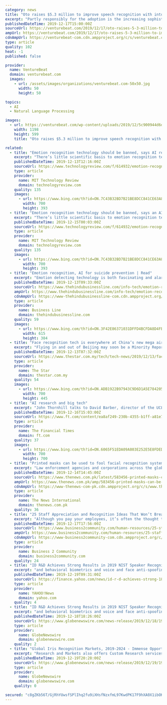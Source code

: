 ```yaml
---
category: news
title: "Oto raises $5.3 million to improve speech recognition with intonation data"
excerpt: "Partly responsibly for the adoption is the increasing sophistication of automatic speech recognition systems, the best of which recognize speech with accuracy matching or exceeding that of humans. But in spite of this, there’s been comparatively little work in intonation classification, which by one measure could reveal 5 times as much ..."
publishedDateTime: 2019-12-17T15:00:00Z
sourceUrl: https://venturebeat.com/2019/12/17/oto-raises-5-3-million-to-improve-speech-recognition-with-intonation-data/
ampUrl: https://venturebeat.com/2019/12/17/oto-raises-5-3-million-to-improve-speech-recognition-with-intonation-data/amp/
cdnAmpUrl: https://venturebeat-com.cdn.ampproject.org/c/s/venturebeat.com/2019/12/17/oto-raises-5-3-million-to-improve-speech-recognition-with-intonation-data/amp/
type: article
quality: 102
heat: -1
published: false

provider:
  name: VentureBeat
  domain: venturebeat.com
  images:
    - url: /assets/images/organizations/venturebeat.com-50x50.jpg
      width: 50
      height: 50

topics:
  - AI
  - Natural Language Processing

images:
  - url: https://venturebeat.com/wp-content/uploads/2019/12/5c900944d6de5e1a803719c3_SoundBars-e1575343764738.png?fit=1198%2C599&amp;strip=all
    width: 1198
    height: 599
    title: "Oto raises $5.3 million to improve speech recognition with intonation data"

related:
  - title: "Emotion recognition technology should be banned, says AI research institute"
    excerpt: "There’s little scientific basis to emotion recognition technology, so it should be banned from use in decisions that affect people’s lives, says research institute AI Now in its annual report. A booming market: Despite the lack of evidence that ..."
    publishedDateTime: 2019-12-13T12:16:00Z
    sourceUrl: https://www.technologyreview.com/f/614932/emotion-recognition-technology-should-be-banned-says-ai-research-institute/
    type: article
    provider:
      name: MIT Technology Review
      domain: technologyreview.com
    quality: 135
    images:
      - url: https://www.bing.com/th?id=ON.7C43B32BD7B21BE8DCC841CE63A861B0
        width: 700
        height: 393
  - title: "Emotion recognition technology should be banned, says an AI research institute"
    excerpt: "There’s little scientific basis to emotion recognition technology, so it should be banned from use in decisions that affect people’s lives, says research institute AI Now in its annual report. A booming market: Despite the lack of evidence that machines can work out how we’re feeling, emotion recognition is estimated to be at least a $20 ..."
    publishedDateTime: 2019-12-15T00:03:00Z
    sourceUrl: https://www.technologyreview.com/f/614932/emotion-recognition-technology-should-be-banned-says-ai-research-institute/
    type: article
    provider:
      name: MIT Technology Review
      domain: technologyreview.com
    quality: 135
    images:
      - url: https://www.bing.com/th?id=ON.7C43B32BD7B21BE8DCC841CE63A861B0
        width: 700
        height: 393
  - title: "Emotion recognition, AI for suicide prevention | Read"
    excerpt: "Emotion detecting technology is both fascinating and alarming. Cameras that can capture micro expressions on peoples’ faces and voice recognition systems that are sophisticated enough to catch tonal variations are very much in existence and can be put together with algorithms to identify someone’s state of mind. Various industries have ..."
    publishedDateTime: 2019-12-13T09:33:00Z
    sourceUrl: https://www.thehindubusinessline.com/info-tech/emotion-recognition-ai-for-suicide-prevention-read/article30296298.ece
    ampUrl: https://www.thehindubusinessline.com/info-tech/emotion-recognition-ai-for-suicide-prevention-read/article30296298.ece/amp/
    cdnAmpUrl: https://www-thehindubusinessline-com.cdn.ampproject.org/c/s/www.thehindubusinessline.com/info-tech/emotion-recognition-ai-for-suicide-prevention-read/article30296298.ece/amp/
    type: article
    provider:
      name: Business Line
      domain: thehindubusinessline.com
    quality: 59
    images:
      - url: https://www.bing.com/th?id=ON.3F42E86371031DFFD4BCFDA8D4FB02C8
        width: 615
        height: 384
  - title: "Face recognition tech is everywhere at China’s new mega airport"
    excerpt: "Flying in and out of Beijing may soon be a Minority Report-like experience. From the ticket turnstiles at the train station, to getting through customs and even buying a duty-free bottle of wine, facial recognition scanners are everywhere at the city’s newest airfield: the sprawling, starfish-shaped Beijing Daxing International Airport."
    publishedDateTime: 2019-12-13T07:32:00Z
    sourceUrl: https://www.thestar.com.my/tech/tech-news/2019/12/13/face-recognition-tech-is-everywhere-at-chinas-new-mega-airport
    type: article
    provider:
      name: The Star
      domain: thestar.com.my
    quality: 54
    images:
      - url: https://www.bing.com/th?id=ON.ADB1922B97943C9D6D1A5E784205E700
        width: 700
        height: 445
  - title: "AI research and big tech"
    excerpt: "John Thornhill talks to David Barber, director of the UCL Centre for Artificial Intelligence in London, about how academic researchers can work with business and the wider community to create the best outcomes for society."
    publishedDateTime: 2019-12-16T15:03:00Z
    sourceUrl: https://www.ft.com/content/ea8af249-230b-4355-b1ff-a81e71b5ccc3
    type: article
    provider:
      name: The Financial Times
      domain: ft.com
    quality: 37
    images:
      - url: https://www.bing.com/th?id=ON.6065F51EDA09A803E252E5E8FDED1BEA
        width: 700
        height: 700
  - title: "Printed masks can be used to fool facial recognition systems, say researchers"
    excerpt: "Law enforcement agencies and corporations across the globe are increasingly making use of facial recognition systems to keep tabs on who's accessing airports, smartphones as well as other sensitive devices and locations. However, researchers have claimed that printed masks can be used to fool some facial recognition systems. Artificial ..."
    publishedDateTime: 2019-12-14T14:45:00Z
    sourceUrl: https://www.thenews.com.pk/latest/583456-printed-masks-can-be-used-to-fool-facial-recognition-systems-say-researchers
    ampUrl: https://www.thenews.com.pk/amp/583456-printed-masks-can-be-used-to-fool-facial-recognition-systems-say-researchers
    cdnAmpUrl: https://www-thenews-com-pk.cdn.ampproject.org/c/s/www.thenews.com.pk/amp/583456-printed-masks-can-be-used-to-fool-facial-recognition-systems-say-researchers
    type: article
    provider:
      name: The News International
      domain: thenews.com.pk
    quality: 36
  - title: "25 Staff Appreciation and Recognition Ideas That Won’t Break the Bank"
    excerpt: "Although you pay your employees, it’s often the thought that counts in employee recognition. If you know an employee is into rock climbing, for instance, you could give them a book on this topic with an inscription of your thanks. Or perhaps you’ll Photoshop a million-dollar bill with the employee’s face on it, as a way of saying ..."
    publishedDateTime: 2019-12-17T17:56:00Z
    sourceUrl: https://www.business2community.com/human-resources/25-staff-appreciation-and-recognition-ideas-that-wont-break-the-bank-02268393
    ampUrl: https://www.business2community.com/human-resources/25-staff-appreciation-and-recognition-ideas-that-wont-break-the-bank-02268393/amp
    cdnAmpUrl: https://www-business2community-com.cdn.ampproject.org/c/s/www.business2community.com/human-resources/25-staff-appreciation-and-recognition-ideas-that-wont-break-the-bank-02268393/amp
    type: article
    provider:
      name: Business 2 Community
      domain: business2community.com
    quality: 24
  - title: "ID R&D Achieves Strong Results in 2019 NIST Speaker Recognition Evaluation"
    excerpt: "and behavioral biometrics and voice and face anti-spoofing products, today announces its accuracy results in the 2019 Speaker Recognition Evaluation (SRE): Conversation Telephone Speech (CTS) Challenge (*1) from the U.S. National Institute of Standards and Technology (NIST). The NIST 2019 SRE CTS Evaluation is the latest in the ongoing series ..."
    publishedDateTime: 2019-12-19T09:31:00Z
    sourceUrl: https://finance.yahoo.com/news/id-r-d-achieves-strong-182618516.html
    type: article
    provider:
      name: YAHOO!News
      domain: yahoo.com
    quality: 4
  - title: "ID R&D Achieves Strong Results in 2019 NIST Speaker Recognition Evaluation"
    excerpt: "and behavioral biometrics and voice and face anti-spoofing products, today announces its accuracy results in the 2019 Speaker Recognition Evaluation (SRE): Conversation Telephone Speech (CTS) Challenge (*1) from the U.S. National Institute of Standards and Technology (NIST). The NIST 2019 SRE CTS Evaluation is the latest in the ongoing series ..."
    publishedDateTime: 2019-12-18T18:26:00Z
    sourceUrl: https://www.globenewswire.com/news-release/2019/12/18/1962426/0/en/ID-R-D-Achieves-Strong-Results-in-2019-NIST-Speaker-Recognition-Evaluation.html
    type: article
    provider:
      name: GlobeNewswire
      domain: globenewswire.com
    quality: 2
  - title: "Global Iris Recognition Markets, 2019-2024 - Immense Opportunities in the Use of Iris Recognition Technology in E-Commerce"
    excerpt: "Research and Markets also offers Custom Research services providing focused, comprehensive and tailored research. CONTACT: ResearchAndMarkets.com Laura Wood, Senior Press Manager press@researchandmarkets.com For E.S.T Office Hours Call 1-917-300-0470 For U.S./CAN Toll Free Call 1-800-526-8630 For GMT Office Hours Call +353-1-416-8900"
    publishedDateTime: 2019-12-19T20:28:00Z
    sourceUrl: https://www.globenewswire.com/news-release/2019/12/19/1963102/0/en/Global-Iris-Recognition-Markets-2019-2024-Immense-Opportunities-in-the-Use-of-Iris-Recognition-Technology-in-E-Commerce.html
    type: article
    provider:
      name: GlobeNewswire
      domain: globenewswire.com
    quality: 0

secured: "c8gZKb56T/GjRhYUwsfSPlIhq2fu9iXHsfNzxfmL97KwdPK17F9hXA0X1ibOK/gvESHk/cgCDFbeaUjok7wUHWLg/yynydto0QQ5i+mcbXsVtfLWH4mtoq2/NyUqVPNO5jstkBT1BG3hyP7bKJ0McGDF6NS+iLBMWFAl4BiWdXT8v3/QBkS51tzD9MNtP7zOurmZLyYUG2XeMT1noyCia/kbcdVnum4Gh2UtMm4KkH7z6ifFswj1WHlNYcL7j2z2mIUpEvhINgECXIr9OyoTyw==;DN55ANrzI7572YZpkenyhg=="
---
```


